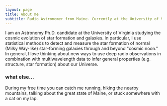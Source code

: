 ```yaml
---
layout: page
title: About me
subtitle: Radio Astronomer from Maine. Currently at the University of Virginia.
---
```


I am an Astronomy Ph.D. candidate at the University of Virginia studying the cosmic evolution of star formation and galaxies. In particular, I use statistical methods to detect and measure the star formation of normal (Milky Way-like) star-forming galaxies through and beyond "cosmic noon." In general, I love thinking about new ways to use deep radio observations in combination with multiwavelength data to infer general properties (e.g. structure, star formation) about our Universe.

### what else...

During my free time you can catch me running, hiking the nearby mountains, talking about the great state of Maine, or stuck somewhere with a cat on my lap.
